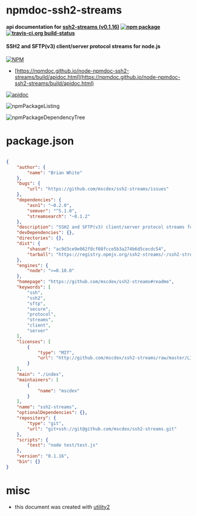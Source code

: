 # npmdoc-ssh2-streams

#### api documentation for  [ssh2-streams (v0.1.16)](https://github.com/mscdex/ssh2-streams#readme)  [![npm package](https://img.shields.io/npm/v/npmdoc-ssh2-streams.svg?style=flat-square)](https://www.npmjs.org/package/npmdoc-ssh2-streams) [![travis-ci.org build-status](https://api.travis-ci.org/npmdoc/node-npmdoc-ssh2-streams.svg)](https://travis-ci.org/npmdoc/node-npmdoc-ssh2-streams)

#### SSH2 and SFTP(v3) client/server protocol streams for node.js

[![NPM](https://nodei.co/npm/ssh2-streams.png?downloads=true&downloadRank=true&stars=true)](https://www.npmjs.com/package/ssh2-streams)

- [https://npmdoc.github.io/node-npmdoc-ssh2-streams/build/apidoc.html](https://npmdoc.github.io/node-npmdoc-ssh2-streams/build/apidoc.html)

[![apidoc](https://npmdoc.github.io/node-npmdoc-ssh2-streams/build/screenCapture.buildCi.browser.%252Ftmp%252Fbuild%252Fapidoc.html.png)](https://npmdoc.github.io/node-npmdoc-ssh2-streams/build/apidoc.html)

![npmPackageListing](https://npmdoc.github.io/node-npmdoc-ssh2-streams/build/screenCapture.npmPackageListing.svg)

![npmPackageDependencyTree](https://npmdoc.github.io/node-npmdoc-ssh2-streams/build/screenCapture.npmPackageDependencyTree.svg)



# package.json

```json

{
    "author": {
        "name": "Brian White"
    },
    "bugs": {
        "url": "https://github.com/mscdex/ssh2-streams/issues"
    },
    "dependencies": {
        "asn1": "~0.2.0",
        "semver": "^5.1.0",
        "streamsearch": "~0.1.2"
    },
    "description": "SSH2 and SFTP(v3) client/server protocol streams for node.js",
    "devDependencies": {},
    "directories": {},
    "dist": {
        "shasum": "ac9d3ce9e062f8cf08fcce5b3a274b6d5cecdc54",
        "tarball": "https://registry.npmjs.org/ssh2-streams/-/ssh2-streams-0.1.16.tgz"
    },
    "engines": {
        "node": ">=0.10.0"
    },
    "homepage": "https://github.com/mscdex/ssh2-streams#readme",
    "keywords": [
        "ssh",
        "ssh2",
        "sftp",
        "secure",
        "protocol",
        "streams",
        "client",
        "server"
    ],
    "licenses": [
        {
            "type": "MIT",
            "url": "http://github.com/mscdex/ssh2-streams/raw/master/LICENSE"
        }
    ],
    "main": "./index",
    "maintainers": [
        {
            "name": "mscdex"
        }
    ],
    "name": "ssh2-streams",
    "optionalDependencies": {},
    "repository": {
        "type": "git",
        "url": "git+ssh://git@github.com/mscdex/ssh2-streams.git"
    },
    "scripts": {
        "test": "node test/test.js"
    },
    "version": "0.1.16",
    "bin": {}
}
```



# misc
- this document was created with [utility2](https://github.com/kaizhu256/node-utility2)
